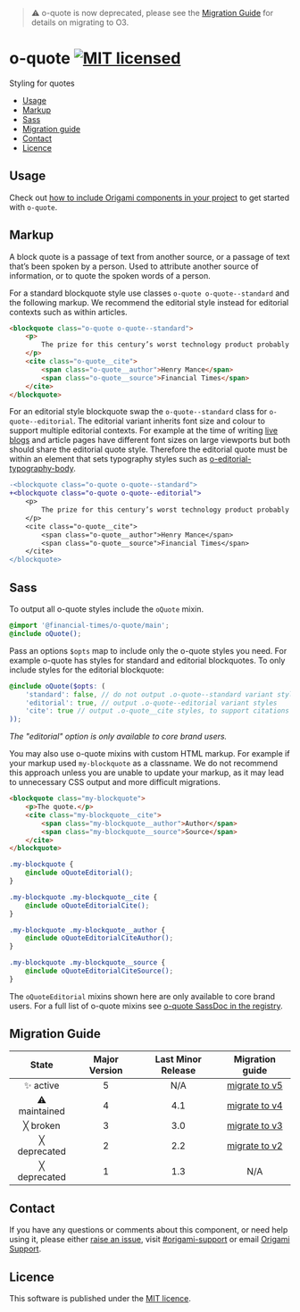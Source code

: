 > ⚠️ o-quote is now deprecated, please see the [Migration Guide](MIGRATION.md) for details on migrating to O3.

# o-quote [![MIT licensed](https://img.shields.io/badge/license-MIT-blue.svg)](#licence)

Styling for quotes

- [Usage](#usage)
- [Markup](#markup)
- [Sass](#sass)
- [Migration guide](#migration-guide)
- [Contact](#contact)
- [Licence](#licence)

## Usage

Check out [how to include Origami components in your project](https://origami.ft.com/documentation/components/#including-origami-components-in-your-project) to get started with `o-quote`.

## Markup

A block quote is a passage of text from another source, or a passage of text that’s been spoken by a person. Used to attribute another source of information, or to quote the spoken words of a person.

For a standard blockquote style use classes `o-quote o-quote--standard` and the following markup. We recommend the editorial style instead for editorial contexts such as within articles.

```html
<blockquote class="o-quote o-quote--standard">
	<p>
		The prize for this century’s worst technology product probably belongs to Google Glass, a pair of spectacles with an inbuilt camera and a tiny lens on which you could browse the internet. Suddenly you could film everybody you met, or silently ignore them and read Wikipedia.
	</p>
	<cite class="o-quote__cite">
		<span class="o-quote__author">Henry Mance</span>
		<span class="o-quote__source">Financial Times</span>
	</cite>
</blockquote>
```

For an editorial style blockquote swap the `o-quote--standard` class for `o-quote--editorial`. The editorial variant inherits font size and colour to support multiple editorial contexts. For example at the time of writing [live blogs](https://www.ft.com/content/f61c179d-fd47-38ba-b1ab-df158fa62dd9) and article pages have different font sizes on large viewports but both should share the editorial quote style. Therefore the editorial quote must be within an element that sets typography styles such as [o-editorial-typography-body](https://registry.origami.ft.com/components/o-editorial-typography/readme?brand=core#body).
```diff
-<blockquote class="o-quote o-quote--standard">
+<blockquote class="o-quote o-quote--editorial">
	<p>
		The prize for this century’s worst technology product probably belongs to Google Glass, a pair of spectacles with an inbuilt camera and a tiny lens on which you could browse the internet. Suddenly you could film everybody you met, or silently ignore them and read Wikipedia.
	</p>
	<cite class="o-quote__cite">
		<span class="o-quote__author">Henry Mance</span>
		<span class="o-quote__source">Financial Times</span>
	</cite>
</blockquote>
```

## Sass

To output all o-quote styles include the `oQuote` mixin.

```scss
@import '@financial-times/o-quote/main';
@include oQuote();
```

Pass an options `$opts` map to include only the o-quote styles you need. For example o-quote has styles for standard and editorial blockquotes. To only include styles for the editorial blockquote:
```scss
@include oQuote($opts: (
	'standard': false, // do not output .o-quote--standard variant styles
	'editorial': true, // output .o-quote--editorial variant styles
	'cite': true // output .o-quote__cite styles, to support citations
));
```
_The "editorial" option is only available to core brand users._

You may also use o-quote mixins with custom HTML markup. For example if your markup used `my-blockquote` as a classname. We do not recommend this approach unless you are unable to update your markup, as it may lead to unnecessary CSS output and more difficult migrations.
```html
<blockquote class="my-blockquote">
	<p>The quote.</p>
	<cite class="my-blockquote__cite">
		<span class="my-blockquote__author">Author</span>
		<span class="my-blockquote__source">Source</span>
	</cite>
</blockquote>
```

```scss
.my-blockquote {
	@include oQuoteEditorial();
}

.my-blockquote .my-blockquote__cite {
	@include oQuoteEditorialCite();
}

.my-blockquote .my-blockquote__author {
	@include oQuoteEditorialCiteAuthor();
}

.my-blockquote .my-blockquote__source {
	@include oQuoteEditorialCiteSource();
}
```

The `oQuoteEditorial` mixins shown here are only available to core brand users. For a full list of o-quote mixins see [o-quote SassDoc in the registry](https://registry.origami.ft.com/components/o-quote/sassdoc).


## Migration Guide

State | Major Version | Last Minor Release | Migration guide |
:---: | :---: | :---: | :---:
✨ active | 5 | N/A | [migrate to v5](MIGRATION.md#migrating-from-v4-to-v5) |
⚠ maintained | 4 | 4.1 | [migrate to v4](MIGRATION.md#migrating-from-v3-to-v4) |
╳ broken | 3 | 3.0 | [migrate to v3](MIGRATION.md#migrating-from-v2-to-v3) |
╳ deprecated | 2 | 2.2 | [migrate to v2](MIGRATION.md#migrating-from-v1-to-v2) |
╳ deprecated | 1 | 1.3 | N/A |

## Contact

If you have any questions or comments about this component, or need help using it, please either [raise an issue](https://github.com/Financial-Times/o-forms/issues), visit [#origami-support](https://financialtimes.slack.com/messages/origami-support/) or email [Origami Support](mailto:origami-support@ft.com).

## Licence

This software is published under the [MIT licence](http://opensource.org/licenses/MIT).
